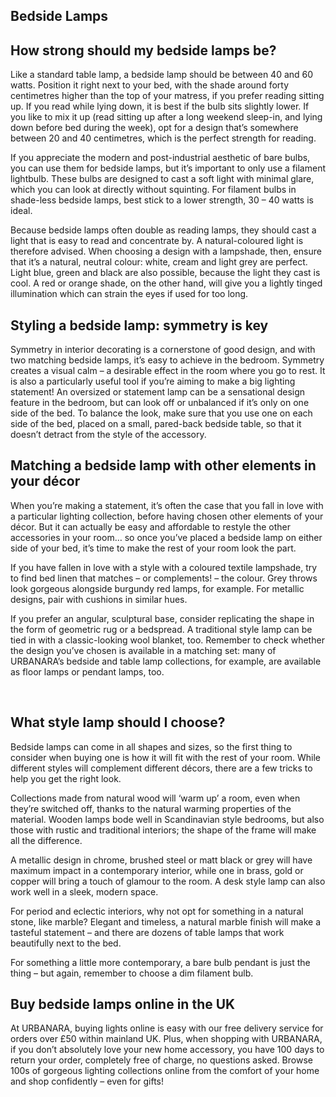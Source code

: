 Bedside Lamps
-------------

How strong should my bedside lamps be?
--------------------------------------

Like a standard table lamp, a bedside lamp should be between 40 and 60 watts. Position it right next to your bed, with the shade around forty centimetres higher than the top of your matress, if you prefer reading sitting up. If you read while lying down, it is best if the bulb sits slightly lower. If you like to mix it up (read sitting up after a long weekend sleep-in, and lying down before bed during the week), opt for a design that’s somewhere between 20 and 40 centimetres, which is the perfect strength for reading.

If you appreciate the modern and post-industrial aesthetic of bare bulbs, you can use them for bedside lamps, but it’s important to only use a filament lightbulb. These bulbs are designed to cast a soft light with minimal glare, which you can look at directly without squinting. For filament bulbs in shade-less bedside lamps, best stick to a lower strength, 30 – 40 watts is ideal.

Because bedside lamps often double as reading lamps, they should cast a light that is easy to read and concentrate by. A natural-coloured light is therefore advised. When choosing a design with a lampshade, then, ensure that it’s a natural, neutral colour: white, cream and light grey are perfect. Light blue, green and black are also possible, because the light they cast is cool. A red or orange shade, on the other hand, will give you a lightly tinged illumination which can strain the eyes if used for too long.

Styling a bedside lamp: symmetry is key
---------------------------------------

Symmetry in interior decorating is a cornerstone of good design, and with two matching bedside lamps, it’s easy to achieve in the bedroom. Symmetry creates a visual calm – a desirable effect in the room where you go to rest. It is also a particularly useful tool if you’re aiming to make a big lighting statement! An oversized or statement lamp can be a sensational design feature in the bedroom, but can look off or unbalanced if it’s only on one side of the bed. To balance the look, make sure that you use one on each side of the bed, placed on a small, pared-back bedside table, so that it doesn’t detract from the style of the accessory.

Matching a bedside lamp with other elements in your décor
---------------------------------------------------------

When you’re making a statement, it’s often the case that you fall in love with a particular lighting collection, before having chosen other elements of your décor. But it can actually be easy and affordable to restyle the other accessories in your room… so once you’ve placed a bedside lamp on either side of your bed, it’s time to make the rest of your room look the part.

If you have fallen in love with a style with a coloured textile lampshade, try to find bed linen that matches – or complements! – the colour. Grey throws look gorgeous alongside burgundy red lamps, for example. For metallic designs, pair with cushions in similar hues.

If you prefer an angular, sculptural base, consider replicating the shape in the form of geometric rug or a bedspread. A traditional style lamp can be tied in with a classic-looking wool blanket, too. Remember to check whether the design you’ve chosen is available in a matching set: many of URBANARA’s bedside and table lamp collections, for example, are available as floor lamps or pendant lamps, too.

 

What style lamp should I choose?
--------------------------------

Bedside lamps can come in all shapes and sizes, so the first thing to consider when buying one is how it will fit with the rest of your room. While different styles will complement different décors, there are a few tricks to help you get the right look.

Collections made from natural wood will ‘warm up’ a room, even when they’re switched off, thanks to the natural warming properties of the material. Wooden lamps bode well in Scandinavian style bedrooms, but also those with rustic and traditional interiors; the shape of the frame will make all the difference.

A metallic design in chrome, brushed steel or matt black or grey will have maximum impact in a contemporary interior, while one in brass, gold or copper will bring a touch of glamour to the room. A desk style lamp can also work well in a sleek, modern space.

For period and eclectic interiors, why not opt for something in a natural stone, like marble? Elegant and timeless, a natural marble finish will make a tasteful statement – and there are dozens of table lamps that work beautifully next to the bed.

For something a little more contemporary, a bare bulb pendant is just the thing – but again, remember to choose a dim filament bulb.

Buy bedside lamps online in the UK
----------------------------------

At URBANARA, buying lights online is easy with our free delivery service for orders over £50 within mainland UK. Plus, when shopping with URBANARA, if you don’t absolutely love your new home accessory, you have 100 days to return your order, completely free of charge, no questions asked. Browse 100s of gorgeous lighting collections online from the comfort of your home and shop confidently – even for gifts!

 
